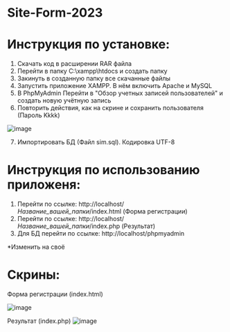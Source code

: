 # Site-Form-2023
# Инструкция по установке:
1. Скачать код в расширении RAR файла
2. Перейти в папку C:\xampp\htdocs и создать папку
3. Закинуть в созданную папку все скачанные файлы
4. Запустить приложение XAMPP. В нём включить Apache и MySQL
5. В PhpMyAdmin Перейти в "Обзор учетных записей пользователей" и создать новую учётную запись 
6. Повторить действия, как на скрине и сохранить пользователя (Пароль Kkkk)

![image](https://user-images.githubusercontent.com/86181396/226816790-805cb7b6-4656-429c-abab-b4022d061466.png)

7. Импортировать БД (Файл sim.sql). Кодировка UTF-8

# Инструкция по использованию приложеня:
1. Перейти по ссылке: http://localhost/*Название_вашей_папки*/index.html (Форма регистрации)
2. Перейти по ссылке: http://localhost/*Название_вашей_папки*/index.php (Результат)
3. Для БД перейти по ссылке: http://localhost/phpmyadmin

*Изменить на своё

# Скрины:
Форма регистрации (index.html)

![image](https://user-images.githubusercontent.com/86181396/226812752-9bd8ccf2-5124-4450-a573-08e09cafe434.png)

Результат (index.php)
![image](https://user-images.githubusercontent.com/86181396/236698501-578ecaee-f424-4819-a16a-3465196bc3da.png)

